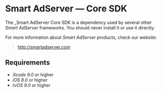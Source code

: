 # Smart AdServer — Core SDK

The _Smart AdServer Core SDK is a dependency used by several other _Smart AdServer_ frameworks. You should never install it or use it directly.

For more information about _Smart AdServer_ products, check our website:

> http://smartadserver.com

## Requirements

* _Xcode 9.0_ or higher
* _iOS 8.0_ or higher
* _tvOS 9.0_ or higher
